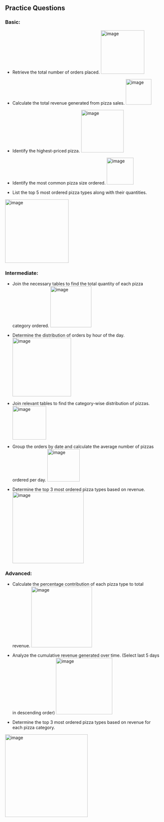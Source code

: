 ## Practice Questions

### Basic:
- Retrieve the total number of orders placed.
  <img width="141" alt="image" src="https://github.com/Kiteryman/Pizza-Project/assets/170436249/c240788e-4843-427a-a998-fb2bd959b8e8">

- Calculate the total revenue generated from pizza sales.
  <img width="83" alt="image" src="https://github.com/Kiteryman/Pizza-Project/assets/170436249/8304dcd9-030f-416c-a8c4-e34fda0b9f36">

- Identify the highest-priced pizza.
  <img width="138" alt="image" src="https://github.com/Kiteryman/Pizza-Project/assets/170436249/afb5a015-80c6-46a3-8286-083b73479f9d">

- Identify the most common pizza size ordered.
  <img width="87" alt="image" src="https://github.com/Kiteryman/Pizza-Project/assets/170436249/e541fd36-08e8-46e9-a7d4-39f6917152b9">

- List the top 5 most ordered pizza types along with their quantities.
<img width="206" alt="image" src="https://github.com/Kiteryman/Pizza-Project/assets/170436249/10f367dd-76ef-4021-851c-da5e65e83cc7">


### Intermediate:
- Join the necessary tables to find the total quantity of each pizza category ordered.
  <img width="133" alt="image" src="https://github.com/Kiteryman/Pizza-Project/assets/170436249/973d8c0c-10d6-42b8-8cca-3f5f70b207bd">

- Determine the distribution of orders by hour of the day.
  <img width="190" alt="image" src="https://github.com/Kiteryman/Pizza-Project/assets/170436249/2226531f-0921-4405-96c8-5a12a02cc0d6">

- Join relevant tables to find the category-wise distribution of pizzas.
  <img width="109" alt="image" src="https://github.com/Kiteryman/Pizza-Project/assets/170436249/61e92a69-8e62-4703-8190-02db3f8406b7">

- Group the orders by date and calculate the average number of pizzas ordered per day.
  <img width="105" alt="image" src="https://github.com/Kiteryman/Pizza-Project/assets/170436249/876e0934-fea7-4ec6-aca4-619bcd4a2d59">

- Determine the top 3 most ordered pizza types based on revenue.\
  <img width="231" alt="image" src="https://github.com/Kiteryman/Pizza-Project/assets/170436249/e8c5bdf6-1a67-4de4-991e-4a9fe7f254b0">

  
### Advanced:
- Calculate the percentage contribution of each pizza type to total revenue.
  <img width="197" alt="image" src="https://github.com/Kiteryman/Pizza-Project/assets/170436249/7dd0fffd-8364-46f7-abff-de7006efb578">

- Analyze the cumulative revenue generated over time. (Select last 5 days in descending order)
  <img width="183" alt="image" src="https://github.com/Kiteryman/Pizza-Project/assets/170436249/09edce5d-d2ea-485b-84d4-b6debb66aec0">

- Determine the top 3 most ordered pizza types based on revenue for each pizza category.
<img width="268" alt="image" src="https://github.com/Kiteryman/Pizza-Project/assets/170436249/ca8f812f-229f-47be-8929-3b1f4c4d2ff0">
